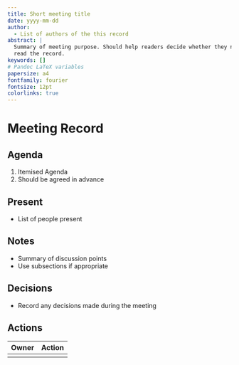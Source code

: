 ```yaml
---
title: Short meeting title
date: yyyy-mm-dd
author:
  - List of authors of the this record
abstract: |
  Summary of meeting purpose. Should help readers decide whether they need to
  read the record.
keywords: []
# Pandoc LaTeX variables
papersize: a4
fontfamily: fourier
fontsize: 12pt
colorlinks: true
---
```


# Meeting Record

## Agenda

1. Itemised Agenda
1. Should be agreed in advance

## Present

- List of people present

## Notes

- Summary of discussion points
- Use subsections if appropriate

## Decisions

- Record any decisions made during the meeting

## Actions

| Owner | Action |
|-------|--------|
|       |        |
